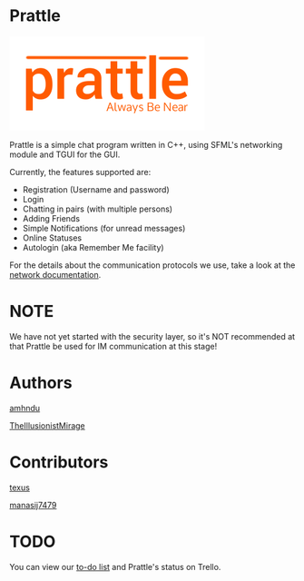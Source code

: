 Prattle
===========

![Prattle](Client/resources/images/prattle-logo.png)

Prattle is a simple chat program written in C++, using SFML's networking module and TGUI for the GUI.

Currently, the features supported are:

* Registration (Username and password)
* Login
* Chatting in pairs (with multiple persons)
* Adding Friends
* Simple Notifications (for unread messages)
* Online Statuses
* Autologin (aka Remember Me facility)

For the details about the communication protocols we use, take a look at the [network documentation][1].


NOTE
=====

We have not yet started with the security layer, so it's NOT recommended at that Prattle be used for IM communication at this stage!


Authors
========
[amhndu][2]

[TheIllusionistMirage][3]


Contributors
=============
[texus][4]

[manasij7479][5]

TODO
=====
You can view our [to-do list][6] and Prattle's status on Trello.

[1]: https://github.com/TheIllusionistMirage/Prattle/blob/master/Documentation.md "network documentation"
[2]: https://github.com/amhndu "amhndu"
[3]: https://github.com/TheIllusionistMirage "TheIllusionistMirage"
[4]: https://github.com/texus "texus"
[5]: https://github.com/manasij7479 "manasij7479"
[6]: https://trello.com/b/7T367Ya3/current-to-do-list "to-do list"
